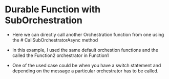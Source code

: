 # Durable Function with SubOrchestration

- Here we can directly call another Orchestration function from one using the # CallSubOrchestratorAsync method
- In this example, I used the same default orchestion functions and the called the Function2 orchestrator in Function1

- One of the used case could be when you have a switch statement and depending on the message a particular orchestrator has to be called.
